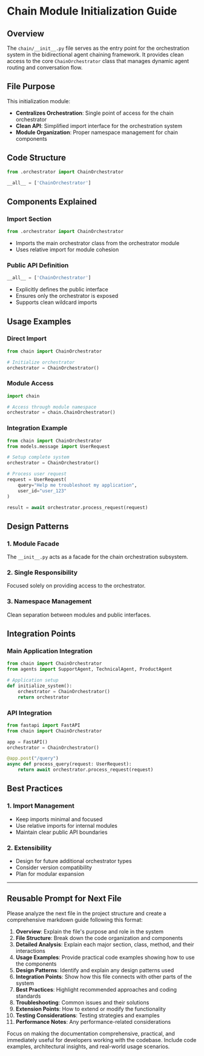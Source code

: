 # Chain Module Initialization Guide

## Overview
The `chain/__init__.py` file serves as the entry point for the orchestration system in the bidirectional agent chaining framework. It provides clean access to the core `ChainOrchestrator` class that manages dynamic agent routing and conversation flow.

## File Purpose
This initialization module:
- **Centralizes Orchestration**: Single point of access for the chain orchestrator
- **Clean API**: Simplified import interface for the orchestration system
- **Module Organization**: Proper namespace management for chain components

## Code Structure

```python
from .orchestrator import ChainOrchestrator

__all__ = ['ChainOrchestrator']
```

## Components Explained

### Import Section
```python
from .orchestrator import ChainOrchestrator
```
- Imports the main orchestrator class from the orchestrator module
- Uses relative import for module cohesion

### Public API Definition
```python
__all__ = ['ChainOrchestrator']
```
- Explicitly defines the public interface
- Ensures only the orchestrator is exposed
- Supports clean wildcard imports

## Usage Examples

### Direct Import
```python
from chain import ChainOrchestrator

# Initialize orchestrator
orchestrator = ChainOrchestrator()
```

### Module Access
```python
import chain

# Access through module namespace
orchestrator = chain.ChainOrchestrator()
```

### Integration Example
```python
from chain import ChainOrchestrator
from models.message import UserRequest

# Setup complete system
orchestrator = ChainOrchestrator()

# Process user request
request = UserRequest(
    query="Help me troubleshoot my application",
    user_id="user_123"
)

result = await orchestrator.process_request(request)
```

## Design Patterns

### 1. Module Facade
The `__init__.py` acts as a facade for the chain orchestration subsystem.

### 2. Single Responsibility
Focused solely on providing access to the orchestrator.

### 3. Namespace Management
Clean separation between modules and public interfaces.

## Integration Points

### Main Application Integration
```python
from chain import ChainOrchestrator
from agents import SupportAgent, TechnicalAgent, ProductAgent

# Application setup
def initialize_system():
    orchestrator = ChainOrchestrator()
    return orchestrator
```

### API Integration
```python
from fastapi import FastAPI
from chain import ChainOrchestrator

app = FastAPI()
orchestrator = ChainOrchestrator()

@app.post("/query")
async def process_query(request: UserRequest):
    return await orchestrator.process_request(request)
```

## Best Practices

### 1. Import Management
- Keep imports minimal and focused
- Use relative imports for internal modules
- Maintain clear public API boundaries

### 2. Extensibility
- Design for future additional orchestrator types
- Consider version compatibility
- Plan for modular expansion

---

## Reusable Prompt for Next File

Please analyze the next file in the project structure and create a comprehensive markdown guide following this format:

1. **Overview**: Explain the file's purpose and role in the system
2. **File Structure**: Break down the code organization and components
3. **Detailed Analysis**: Explain each major section, class, method, and their interactions
4. **Usage Examples**: Provide practical code examples showing how to use the components
5. **Design Patterns**: Identify and explain any design patterns used
6. **Integration Points**: Show how this file connects with other parts of the system
7. **Best Practices**: Highlight recommended approaches and coding standards
8. **Troubleshooting**: Common issues and their solutions
9. **Extension Points**: How to extend or modify the functionality
10. **Testing Considerations**: Testing strategies and examples
11. **Performance Notes**: Any performance-related considerations

Focus on making the documentation comprehensive, practical, and immediately useful for developers working with the codebase. Include code examples, architectural insights, and real-world usage scenarios. 